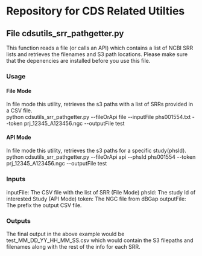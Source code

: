# Repository for CDS Related Utilties

## File cdsutils_srr_pathgetter.py
This function reads a file (or calls an API) which contains a list of NCBI SRR lists and retrieves the filenames and S3 path locations. Please make sure that the depenencies are installed before you use this file.

### Usage

#### File Mode
In file mode this utility, retrieves the s3 paths with a list of SRRs provided in a CSV file.\
python cdsutils_srr_pathgetter.py --fileOrApi file --inputFile phs001554.txt --token prj_12345_A123456.ngc --outputFile test


#### API Mode
In file mode this utility, retrieves the s3 paths for a specific study(phsId).\
python cdsutils_srr_pathgetter.py --fileOrApi api --phsId phs001554 --token prj_12345_A123456.ngc --outputFile test

### Inputs
inputFile: The CSV file with the list of SRR (File Mode)
phsId: The study Id of interested Study (API Mode)
token: The NGC file from dBGap
outputFile: The prefix the output CSV file. 

### Outputs
The final output in the above example would be test_MM_DD_YY_HH_MM_SS.csv which would contain the S3 filepaths and filenames along with the rest of the info for each SRR.


